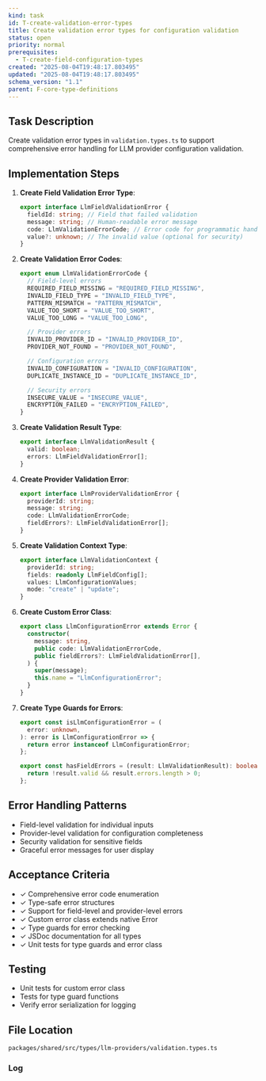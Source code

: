 ```yaml
---
kind: task
id: T-create-validation-error-types
title: Create validation error types for configuration validation
status: open
priority: normal
prerequisites:
  - T-create-field-configuration-types
created: "2025-08-04T19:48:17.803495"
updated: "2025-08-04T19:48:17.803495"
schema_version: "1.1"
parent: F-core-type-definitions
---
```


## Task Description

Create validation error types in `validation.types.ts` to support comprehensive error handling for LLM provider configuration validation.

## Implementation Steps

1. **Create Field Validation Error Type**:

   ```typescript
   export interface LlmFieldValidationError {
     fieldId: string; // Field that failed validation
     message: string; // Human-readable error message
     code: LlmValidationErrorCode; // Error code for programmatic handling
     value?: unknown; // The invalid value (optional for security)
   }
   ```

2. **Create Validation Error Codes**:

   ```typescript
   export enum LlmValidationErrorCode {
     // Field-level errors
     REQUIRED_FIELD_MISSING = "REQUIRED_FIELD_MISSING",
     INVALID_FIELD_TYPE = "INVALID_FIELD_TYPE",
     PATTERN_MISMATCH = "PATTERN_MISMATCH",
     VALUE_TOO_SHORT = "VALUE_TOO_SHORT",
     VALUE_TOO_LONG = "VALUE_TOO_LONG",

     // Provider errors
     INVALID_PROVIDER_ID = "INVALID_PROVIDER_ID",
     PROVIDER_NOT_FOUND = "PROVIDER_NOT_FOUND",

     // Configuration errors
     INVALID_CONFIGURATION = "INVALID_CONFIGURATION",
     DUPLICATE_INSTANCE_ID = "DUPLICATE_INSTANCE_ID",

     // Security errors
     INSECURE_VALUE = "INSECURE_VALUE",
     ENCRYPTION_FAILED = "ENCRYPTION_FAILED",
   }
   ```

3. **Create Validation Result Type**:

   ```typescript
   export interface LlmValidationResult {
     valid: boolean;
     errors: LlmFieldValidationError[];
   }
   ```

4. **Create Provider Validation Error**:

   ```typescript
   export interface LlmProviderValidationError {
     providerId: string;
     message: string;
     code: LlmValidationErrorCode;
     fieldErrors?: LlmFieldValidationError[];
   }
   ```

5. **Create Validation Context Type**:

   ```typescript
   export interface LlmValidationContext {
     providerId: string;
     fields: readonly LlmFieldConfig[];
     values: LlmConfigurationValues;
     mode: "create" | "update";
   }
   ```

6. **Create Custom Error Class**:

   ```typescript
   export class LlmConfigurationError extends Error {
     constructor(
       message: string,
       public code: LlmValidationErrorCode,
       public fieldErrors?: LlmFieldValidationError[],
     ) {
       super(message);
       this.name = "LlmConfigurationError";
     }
   }
   ```

7. **Create Type Guards for Errors**:

   ```typescript
   export const isLlmConfigurationError = (
     error: unknown,
   ): error is LlmConfigurationError => {
     return error instanceof LlmConfigurationError;
   };

   export const hasFieldErrors = (result: LlmValidationResult): boolean => {
     return !result.valid && result.errors.length > 0;
   };
   ```

## Error Handling Patterns

- Field-level validation for individual inputs
- Provider-level validation for configuration completeness
- Security validation for sensitive fields
- Graceful error messages for user display

## Acceptance Criteria

- ✓ Comprehensive error code enumeration
- ✓ Type-safe error structures
- ✓ Support for field-level and provider-level errors
- ✓ Custom error class extends native Error
- ✓ Type guards for error checking
- ✓ JSDoc documentation for all types
- ✓ Unit tests for type guards and error class

## Testing

- Unit tests for custom error class
- Tests for type guard functions
- Verify error serialization for logging

## File Location

`packages/shared/src/types/llm-providers/validation.types.ts`

### Log
